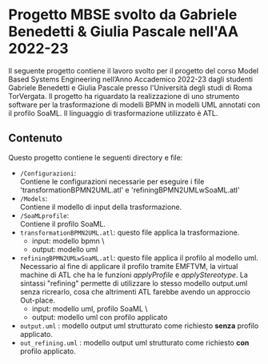 # Progetto MBSE svolto da Gabriele Benedetti & Giulia Pascale nell'AA 2022-23
Il seguente progetto contiene il lavoro svolto per il progetto del corso Model Based Systems Engineering nell’Anno Accademico 2022-23 dagli studenti Gabriele Benedetti e Giulia Pascale presso l'Università degli studi di Roma TorVergata.
Il progetto ha riguardato la realizzazione di uno strumento software per la trasformazione di modelli BPMN in modelli UML annotati con il profilo SoaML. Il linguaggio di trasformazione utilizzato è ATL.

## Contenuto

Questo progetto contiene le seguenti directory e file:
- `/Configurazioni`:  
	Contiene le configurazioni necessarie per eseguire i file 'transformationBPMN2UML.atl' e 'refiningBPMN2UMLwSoaML.atl'
- `/Models`:  
	Contiene il modello di input della trasformazione.
- `/SoaMLprofile`:  
	Contiene il profilo SoaML.
- `transformationBPMN2UML.atl`: questo file applica la trasformazione.
	- input: modello bpmn \\
	- output: modello uml 
- `refiningBPMN2UMLwSoaML.atl`: questo file applica il profilo al modello uml.
	Necessario al fine di applicare il profilo tramite EMFTVM, la virtual machine di ATL che ha le funzioni *applyProfile* e *applyStereotype*.
	La sintassi "refining" permette di utilizzare lo stesso modello output.uml senza ricrearlo, cosa che altrimenti ATL farebbe avendo un approccio Out-place.
	- input: modello uml, profilo SoaML \\
	- output: modello uml con profilo applicato
- `output.uml` : 
	modello output uml strutturato come richiesto **senza** profilo applicato.
- `out_refining.uml` : 
	modello output uml strutturato come richiesto **con** profilo applicato.

